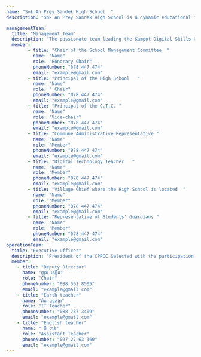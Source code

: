 ```yaml
---
name: "Sok An Prey Sandek High School  "
description: "Sok An Prey Sandek High School is a dynamic educational institution that provides opportunities for students to gain knowledge, skills, and virtues. The high school has a good learning environment, experienced teachers, and modern learning equipment. The curriculum is designed in accordance with national and international educational standards to provide students with a broad knowledge base. In addition, the high school also provides opportunities for students to participate in social and sports activities."

managementTeam:
  title: "Management Team"
  description: "The passionate team leading the Kampot Digital Skills Center."
  member:
        - title: "Chair of the School Management Committee  "
          name: "Name"
          role: "Honorary Chair"
          phoneNumber: "078 447 474"
          email: "example@gmail.com"
        - title: "Principal of the High School   "
          name: "Name"
          role: " Chair"
          phoneNumber: "078 447 474"
          email: "example@gmail.com"
        - title: "Principal of the C.T.C. "
          name: "Name"
          role: "Vice-chair"
          phoneNumber: "078 447 474"
          email: "example@gmail.com"
        - title: "Commune Administrative Representative "
          name: "Name"
          role: "Member"
          phoneNumber: "078 447 474"
          email: "example@gmail.com" 
        - title: "Digital Technology Teacher   "
          name: "Name"
          role: "Member"
          phoneNumber: "078 447 474"
          email: "example@gmail.com" 
        - title: "Village Chief where the High School is located  "
          name: "Name"
          role: "Member"
          phoneNumber: "078 447 474"
          email: "example@gmail.com" 
        - title: "Representative of Students' Guardians "
          name: "Name"
          role: "Member"
          phoneNumber: "078 447 474"
          email: "example@gmail.com" 
operationTeam:
  title: "Executive Officer"
  description: "President of the CPPCC Selected with the participation of the high school management and the team in charge of construction and commissioning According to the public high school of K.P.T."
  member:
    - title: "Deputy Director"
      name: "ញូង សឿន"
      role: "Chair"
      phoneNumber: "088 561 8505"
      email: "example@gmail.com"
    - title: "Earth teacher"
      name: "វ៉ាន់ ពុទ្ធគង្គា"
      role: "IT Teacher"
      phoneNumber: "088 757 3409"
      email: "example@gmail.com"
    - title: "English teacher"
      name: " ជី ចាន់"
      role: "Assistant Teacher"
      phoneNumber: "097 27 63 360"
      email: "example@gmail.com"
---
```

